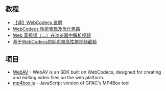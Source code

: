 ## 教程

- [【译】WebCodecs 说明](https://hughfenghen.github.io/posts/2023/10/02/webcodecs-explainer/)
- [WebCodecs 性能表现及优化思路](https://hughfenghen.github.io/posts/2024/07/27/webcodecs-performance-benchmark/)
- [Web 音视频（二）在浏览器中解析视频](https://hughfenghen.github.io/posts/2023/07/23/webav-2-parse-video/)
- [基于WebCodecs的网页端高性能视频截帧](https://www.bilibili.com/opus/892274336181780582)

## 项目

- [WebAV](https://github.com/bilibili/WebAV) - WebAV is an SDK built on WebCodecs, designed for creating and editing video files on the web platform. 
- [mp4box.js](https://github.com/gpac/mp4box.js/) - JavaScript version of GPAC's MP4Box tool
